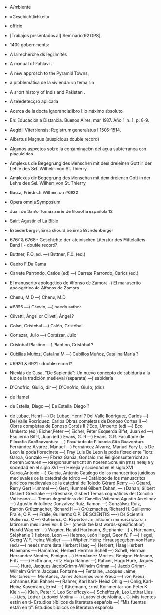 -  A/mbiente
- »Geschichtlichkeit« 
-  officio
-  [Trabajos presentados al] Seminario'92 GPS].
-  1400 gobernments:
-  A la recherche ds legitimités
-  A manual of Pahlavi .
-  A new approach to the Pyramid Towns,
-  a problemática de la vivienda: un tema sin 
-  A short history of India and Pakistan .
-  A teledetecçao aplicada 
- Acerca de la docta ignorancia:libro I:lo máximo absoluto
- En: Educación a Distancia. Buenos Aires, mar 1987. Año 1, n. 1. p. 8-9.
- Aegidii Viterbiensis: Registrum generalatus I 1506-1514.
- Albertus Magnus  (suspicious double record)
- Algunos aspectos sobre la contaminación del agua subterranea con plaguicidas
- Amplexus die Begegnung des Menschen mit dem dreieinen Gott in der Lehre des Sel. Wilhelm von St. Thierry.
- Amplexus die Begegnung des Menschen mit dem dreienen Gott in der Lehre des Sel. Wilhem von St. Thierry

- Bautz, Friedrich Wilhem on #6622
- Opera omnia:Symposium
- Juan de Santo Tomás serie de filosofia española 12
- Saint Agustin el La Bible
- Branderberger, Erna should be Erna Brandenberger
- 6767 & 6768 - Geschichte der lateinischen Literatur des Mittelalters-Band I - double record?
- Buttner, F.O. ed.  —) Buttner, F.O. (ed.)
- Caeiro F.Da Gama
- Carrete Parrondo, Carlos (ed)  —) Carrete Parrondo, Carlos (ed.) 
- El manuscrito apologetico de Alfonso de Zamora  -) El manuscrito apologético de Alfonso de Zamora
- Chenu,  M.D —) Chenu,  M.D.
- #6865 —) Chevin, —) needs author
- Cilvetti, Ángel  or Cilveti, Ángel ?
- Colón, Cristobal  —) Colón, Cristóbal
- Cortazar, Julio  —) Cortázar, Julio
- Cristobal Plantino  —) Plantino, Cristóbal ?
- Cubillas Muñoz, Catalina M   —) Cubillos Muñoz, Catalina María ?
- #6920 & 6921 : double record?
- Nicolás de Cusa, "De Sapientia": Un nuevo concepto de sabiduria a la luz de la tradición medieval (separata)   —) sabiduría
- D'Onofrio, Giulio, dir  —) D'Onofrio, Giulio, (dir.)
- de Hamel
- de Estella, Diego  —)  De Estella, Diego ?
- de Lubac, Henri   —)  De Lubac, Henri  ?
Del Valle Rodrìguez, Carlos   —) Del Valle Rodríguez, Carlos
Obras completas de Donoso Cortes II   —) Obras completas de Donoso Cortés II ?
Eco, Umberto (ed)  —) Eco, Umberto (ed.)
Eicher,Peter  —) Eicher, Peter
Esquerda Bifet, Juan ed  —) Esquerda Bifet, Juan (ed.)
Evans, G. R —) Evans, G.R.
Facultade de Filosofia SaoBoaventura  —) Facultade de Filosofia São Boaventura
Fernandez Alvarez, Manuel  —) Fernández Alvarez, Manuel
Fary Luis De Leon la poda florecinete  —) Fray Luis De Leon la poda floreciente
Florz García, Gonzalo  —) Flórez García, Gonzalo
rhs Religionsunterricht an höeren Schulen  — Religionsunterricht an höeren Schulen (rhs)
herejía y sociedad en el siglo XVI  —) Herejía y sociedad en el siglo XVI
García,Antonio —) García, Antonio
Catalogo de los manuscritos juridicos medievales de la catedral de tolrdo  —) Catálogo de los manuscritos jurídicos medievales de la catedral de Toledo
Gérard Remy  —) Gérard, Remy
Gert Hummel  —-) Gert, Hummel
Gilbert Dahan, — ) Dahan, Gilbert
Gisbert Greshake  —) Greshake, Gisbert
Temas dogmáticos del Concilio Vatincano  —) Temas dogmáticos del Concilio Vaticano
Agustin Antolinez  —) Agustín Antolínez
Gonzalvez Ruiz, Ramon  —) Gonzálvez Ruíz, Ramón
Grützmacher, Richard H —) Grützmacher, Richard H.
Guillermo Fraile, O.P. —) Fraile, Guillermo O.P.
DE SCIENTIIS  —-) De Scientiis
Gutierrez, C  —) Gutiérrez, C.
Repertorium initiorum manuscriptorum latinorum medii aevi Vol. II D-=  (check the last words-specification)
Harald Wagner  —) Wagner, Harald
Hartmann, Stephanie —) ¿ Hartmann, Stéphanie ?
Hebreo, Leon  —) Hebreo, León
Hegel, Geor W. F —) Hegel, Georg W.F.
Heinz Wipfler  ——) Wipfler, Heinz
Herausgegeben von Hans (ed.) —) needs more data
Herbert Haag  —) Herbert, Haag
Herbert Hammans  —) Hammans, Herbert
Herman Schell  —) Schell, Herman
Hernandez Montes, Benigno   —) Hernández Montes, Benigno
Hofmann, Fritz   ——) Hoffmann, Fritz
Hugo Rahner   —) Rahner, Hugo
Huré, Jaques  ——) Huré, Jacques
JacobGrimm-Wilhelm Grimm  —) Jacob Grimm-Wilhelm Grimm
Jacques Fontaine  —) Fontaine, Jacques
Jaime, Montañes —) Montañes, Jaime
Johannes vom Kreuz  —) von Kreuz, Johannes
Karl Rahner  —) Rahner, Karl
Karl- Heinz Ohlig —) Ohlig, Karl-Heinz
Kasemann, Ernst —) Käsemann, Ernst
Kommentar von Peter K. Klein  —) Klein, Peter K.
Leo Scheffczyk  —) Scheffczyk, Leo
Lothar Lies —) Lies, Lothar
Ludovici Molina  —-) Ludovici de Molina, J.C.
Mis fuentes están en ti- Estudios bíblicos de literatura española —) “Mis fuentes están en ti”: Estudios bíblicos de literatura española






